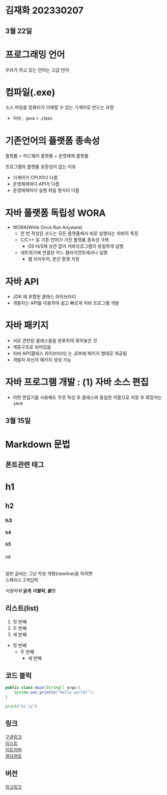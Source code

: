 # 김재화 202330207

## 3월 22일

# 프로그래밍 언어
우리가 하고 있는 언어는 고급 언어  

# 컴파일(.exe)
소스 파일을 컴퓨터가 이해할 수 있는 기계어로 만드는 과정  
* 자바 : .java > .class

# 기존언어의 플랫폼 종속성 
플랫폼 = 하드웨어 플랫폼 + 운영체제 플랫폼  

프로그램의 플랫폼 호환성이 없는 이유
* 기계어가 CPU마다 다름  
* 운영체제마다 API가 다름  
* 운영체제마다 실행 파일 형식이 다름 

# 자바 플랫폼 독립성 WORA
* WORA(Write Once Run Anyware)
    * 한 번 작성된 코드는 모든 플랫폼에서 바로 실행되는 자바의 특징
    * C/C++ 등 기존 언어가 가진 플랫폼 종속성 극복
        - OS H/S에 상관 없이 자바프로그램이 동일하게 실행 
    * 네트워크에 연결된 어느 클라이언트에서나 실행 
        - 웹 브라우저, 분산 환경 지원

 # 자바 API
 * JDK 에 포함된 클래스 라이브러리
 * 개발자는 API를 이용하여 쉽고 빠르게 자바 프로그램 개발

 # 자바 패키지
 * 서로 관련된 클래스들을 분류하여 묶어놓은 것
 * 계층구조로 되어있음
 * 자바 API(클래스 라이브러리) 는 JDK에 패키지 형태로 제공됨
 * 개발자 자신의 패키지 생성 가능

 # 자바 프로그램 개발 : (1) 자바 소스 편집
 * 어떤 편집기를 사용해도 무관
    작성 후 클래스와 동일한 이름으로 저장 후 확장자는 .java

## 3월 15일

# Markdown 문법
## 폰트관련 태그

# h1 
## h2
### h3
#### h4
##### h5
###### h6


일반 글씨는 그냥 작성
개행(newline)을 하려면  
스페이스 2개입력

*이탈릭체*
**굵게**
***이텔릭, 볼드***
## 리스트(list)

1. 첫 번째
2. 두 번째
3. 세 번째

* 첫 번째
   - 두 번째
      + 세 번째


## 코드 블럭

```java
public class main(String[] args){
    System.out.println("hello world!");
}
```

```python
print("hi zz")
```

## 링크 
[구글링크](https://google.com)  
[리스트](#markdown-문법)  
[리트리버](./20230111503366.jpg)  
[절대경로](https://flexible.img.hani.co.kr/flexible/normal/850/567/imgdb/original/2023/0111/20230111503366.jpg)


## 버전
[참고링크](https://semver.org/lang/ko/)

